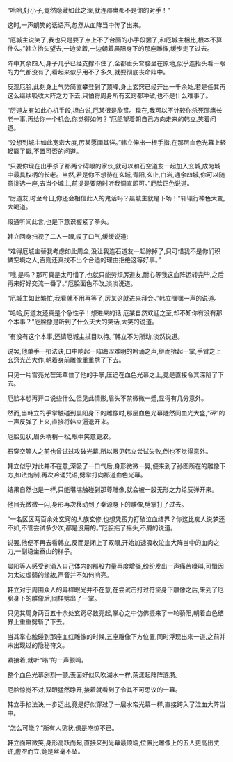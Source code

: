 
“哈哈,好小子,竟然隐藏如此之深,就连邵鹰都不是你的对手！”

这时,一声朗笑的话语声,忽然从血阵当中传了出来。

“厄城主说笑了,我也只是耍了点上不了台面的小手段罢了,和厄城主相比,根本不算什么。”韩立抬头望去,一边笑着,一边朝着晨阳身下的那座雕像,缓步走了过去。

阵中其余四人,身子几乎已经支撑不住了,全都垂头耷脑坐在原地,似乎连抬头看一眼的力气都没有了,看起来似乎用不了多久,就要彻底丧命阵中。

反观厄脍,此刻身上气势简直攀登到了顶峰,身上玄窍已经开出一千余处,若是任其再这么继续吸收大阵之力下去,只怕将周身所有玄窍都冲破,也不是什么难事了。

“厉道友有如此心机手段,坦白说,厄某很是欣赏。现在,我可以不计较你杀死邵鹰长老一事,再给你一个机会,你觉得如何？”厄脍望着朝自己方向走来的韩立,笑着问道。

“没想到城主如此宽宏大度,厉某愿闻其详。”韩立伸出一根手指,在那层血色光幕上轻轻戳了戳,不置可否的问道。

“只要你现在出手杀了那两个碍眼的家伙,就可以和石空道友一起加入玄城,成为城中最具权柄的长老。当然,若是你不想待在玄城,青阳,玄止,白岩,通余四城,你可以随意挑选一座,去当个城主,前提是要随时听我调宣即可。”厄脍正色说道。

“厉道友,时至今日,你还会相信此人的鬼话吗？晨城主就是下场！”轩辕行神色大变,大喝道。

段通听闻此言,也是下意识握紧了拳头。

韩立回身扫视了二人一眼,叹了口气,缓缓说道:

“难得厄城主替我考虑如此周全,没让我连石道友一起除掉了,只可惜我不是你们积鳞空境之人,否则还真找不出个合适的理由拒绝这等好事。”

“哦,是吗？那可真是太可惜了,也就只能劳烦厉道友,耐心等我这血阵运转完毕,之后再来好好交流一番了。”厄脍面色不改,淡淡说道。

“厄城主如此繁忙,我看就不用再等了,厉某这就进来拜会。”韩立嘿嘿一声的说道。

“哈哈,厉道友还真是个急性子！想进来的话,厄某自然欢迎之至,却不知你有没有那个本事？”厄脍像是听到了什么天大的笑话,大笑的说道。

“有没有这个本事,还请厄城主拭目以待。”韩立不为所动,淡然说道。

说罢,他单手一掐法诀,口中响起一阵晦涩难明的吟诵之声,继而抬起一掌,手臂之上玄窍光芒大作,朝着身前雕像重重劈了下去。

只见一片雪亮光芒笼罩住了他的手掌,压迫在血色光幕之上,竟是直接令其深陷了下去。

厄脍本想再开口说些什么,但见此情形,眉头不禁微微一蹙,显得有几分意外。

然而,当韩立的手掌触碰到晨阳身下的雕像时,那层血色光幕陡然间血光大盛,“砰”的一声反弹了上来,直接将韩立逼退开来。

厄脍见状,眉头稍稍一松,眼中笑意更浓。

石穿空等人之前也曾试过攻破光幕,所以眼见韩立尝试失败,倒也不觉得意外。

韩立似乎对此并不在意,深吸了一口气后,身形微微一晃,便来到了孙图所在的雕像下方,如法炮制,再次吟诵咒语,劈掌打向那道血色光幕。

结果自然也是一样,只能堪堪触碰到那尊雕像,就会被一股无形之力给反弹开来。

他目光微微一闪,身形再次移动到了秦源身下的雕像,劈掌打了过去。

“一名区区两百余处玄窍的人族玄修,也想凭蛮力打破泣血结界？你这比痴人说梦还不如,不管尝试多少次,都是没用的。”厄脍摇了摇头,不屑的说道。

说罢,他便不再去看韩立,反而是闭上了双眼,开始加速吸收泣血大阵当中的血肉之力,一副稳坐泰山的样子。

晨阳等人感受到涌入自己体内的那股力量再度增强,纷纷发出一声痛苦嚎叫,可惜因为太过虚弱的缘故,声音并不如何响亮。

韩立对于周围众人的异样眼光并不在意,在尝试击打过符坚身下雕像之后,来到了厄脍身下的雕像后,同样劈出了一掌。

只见其周身两百五十余处玄窍尽数亮起,掌心之中仿佛摄来了一轮骄阳,朝着血色结界上重重劈斩了下去。

当其掌心触碰到那座血红雕像的时候,五座雕像下方位置,同时浮现出来一道,之前并未出现过的隐秘符文。

紧接着,就听“嗡”的一声颤鸣。

整个血色光幕剧烈一颤,表面好似风吹湖水一样,荡漾起阵阵涟漪。

厄脍惊觉不对,双眼猛然睁开,接着就看到了令其不可思议的一幕。

韩立手掐法诀,一步迈出,竟是好似穿过了一层水帘光幕一样,直接跨入了泣血大阵当中。

“怎么可能？”所有人见状,俱是吃惊不已。

韩立面带微笑,身形高跃而起,直接来到光幕最顶端,位置比雕像上的五人更高出丈许,虚空而立,竟是丝毫不坠。
